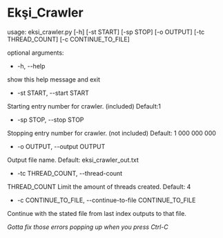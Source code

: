 # Ekşi_Crawler

usage: eksi_crawler.py [-h] [-st START] [-sp STOP] [-o OUTPUT] [-tc THREAD_COUNT] [-c CONTINUE_TO_FILE]

optional arguments:

  * -h, --help
  
  show this help message and exit
      
  * -st START, --start START
  
  Starting entry number for crawler. (included) Default:1 
      
  * -sp STOP, --stop STOP
  
  Stopping entry number for crawler. (not included) Default: 1 000 000 000 
      
  * -o OUTPUT, --output OUTPUT
  
  Output file name. Default: eksi_crawler_out.txt
      
  * -tc THREAD_COUNT, --thread-count
  
  THREAD_COUNT Limit the amount of threads created. Default: 4
      
  * -c CONTINUE_TO_FILE, --continue-to-file CONTINUE_TO_FILE
  
  Continue with the stated file from last index outputs to that file.
                        
                        

*Gotta fix those errors popping up when you press Ctrl-C*
